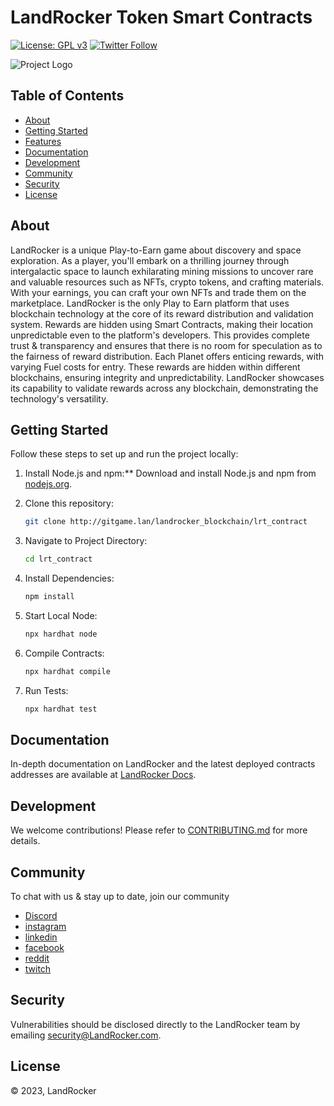 # LandRocker Token Smart Contracts

[![License: GPL v3](https://img.shields.io/badge/License-GPLv3-blue.svg)](https://www.gnu.org/licenses/gpl-3.0)
[![Twitter Follow](https://img.shields.io/twitter/follow/landrocker_io?label=Follow)](https://twitter.com/landrocker_io)

![Project Logo](/images/Infiniti-logo_Black-with-opacity.png)

## Table of Contents

- [About](#about)
- [Getting Started](#getting-started)
- [Features](#features)
- [Documentation](#documentation)
- [Development](#development)
- [Community](#community)
- [Security](#security)
- [License](#license)

## About

LandRocker is a unique Play-to-Earn game about discovery and space exploration. As a player, you'll embark on a thrilling journey through intergalactic space to launch exhilarating mining missions to uncover rare and valuable resources such as NFTs, crypto tokens, and crafting materials. With your earnings, you can craft your own NFTs and trade them on the marketplace.
LandRocker is the only Play to Earn platform that uses blockchain technology at the core of its reward distribution and validation system. Rewards are hidden using Smart Contracts, making their location unpredictable even to the platform's developers. This provides complete trust & transparency and ensures that there is no room for speculation as to the fairness of reward distribution.
Each Planet offers enticing rewards, with varying Fuel costs for entry. These rewards are hidden within different blockchains, ensuring integrity and unpredictability. LandRocker showcases its capability to validate rewards across any blockchain, demonstrating the technology's versatility.

## Getting Started

Follow these steps to set up and run the project locally:

1. Install Node.js and npm:\*\* Download and install Node.js and npm from [nodejs.org](https://nodejs.org/).

2. Clone this repository:

   ```bash
   git clone http://gitgame.lan/landrocker_blockchain/lrt_contract

   ```

3. Navigate to Project Directory:

   ```bash
   cd lrt_contract

   ```

4. Install Dependencies:

   ```bash
   npm install

   ```

5. Start Local Node:

   ```bash
   npx hardhat node

   ```

6. Compile Contracts:

   ```bash
   npx hardhat compile

   ```

7. Run Tests:

   ```bash
   npx hardhat test

   ```

## Documentation

In-depth documentation on LandRocker and the latest deployed contracts addresses are available at [LandRocker Docs](https://whitepaper.landrocker.io/).

## Development

We welcome contributions! Please refer to [CONTRIBUTING.md](CONTRIBUTING.md) for more details.

## Community

To chat with us & stay up to date, join our community

- [Discord](https://t.me/landrockerchat)
- [instagram](https://instagram.com/landrocker.io)
- [linkedin](https://www.linkedin.com/company/landrocker)
- [facebook](https://www.facebook.com/LandRockergame/)
- [reddit](https://www.reddit.com/r/landrocker/)
- [twitch](https://www.twitch.tv/landrocker)

## Security

Vulnerabilities should be disclosed directly to the LandRocker team by emailing security@LandRocker.com.

## License

&copy; 2023, LandRocker
